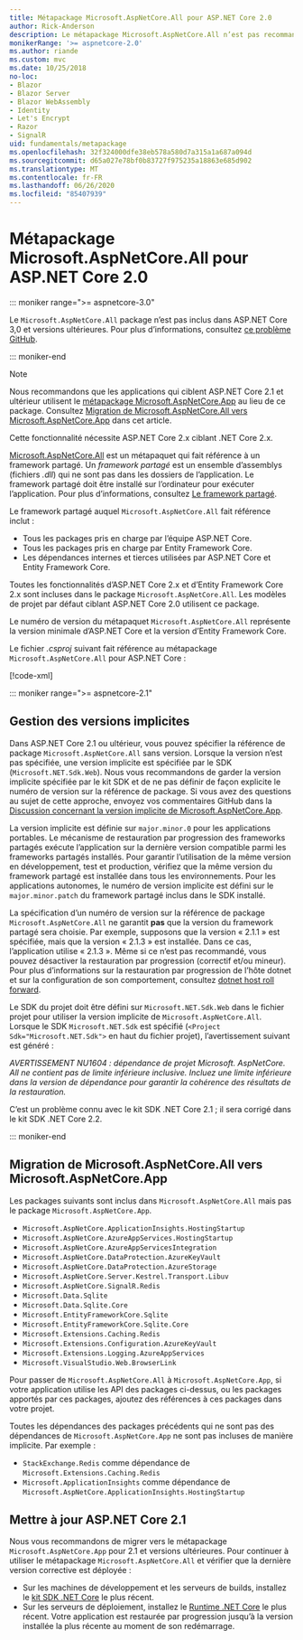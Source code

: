 ```yaml
---
title: Métapackage Microsoft.AspNetCore.All pour ASP.NET Core 2.0
author: Rick-Anderson
description: Le métapackage Microsoft.AspNetCore.All n’est pas recommandé pour ASP.NET Core 2.1 et versions ultérieures.
monikerRange: '>= aspnetcore-2.0'
ms.author: riande
ms.custom: mvc
ms.date: 10/25/2018
no-loc:
- Blazor
- Blazor Server
- Blazor WebAssembly
- Identity
- Let's Encrypt
- Razor
- SignalR
uid: fundamentals/metapackage
ms.openlocfilehash: 32f324000dfe38eb578a580d7a315a1a687a094d
ms.sourcegitcommit: d65a027e78bf0b83727f975235a18863e685d902
ms.translationtype: MT
ms.contentlocale: fr-FR
ms.lasthandoff: 06/26/2020
ms.locfileid: "85407939"
---
```

# <a name="microsoftaspnetcoreall-metapackage-for-aspnet-core-20"></a>Métapackage Microsoft.AspNetCore.All pour ASP.NET Core 2.0

::: moniker range=">= aspnetcore-3.0"

Le `Microsoft.AspNetCore.All` package n’est pas inclus dans ASP.NET Core 3,0 et versions ultérieures. Pour plus d’informations, consultez [ce problème GitHub](https://github.com/aspnet/Announcements/issues/314).

::: moniker-end

> [!NOTE]
> Nous recommandons que les applications qui ciblent ASP.NET Core 2.1 et ultérieur utilisent le [métapackage Microsoft.AspNetCore.App](xref:fundamentals/metapackage-app) au lieu de ce package. Consultez [Migration de Microsoft.AspNetCore.All vers Microsoft.AspNetCore.App](#migrate) dans cet article.

Cette fonctionnalité nécessite ASP.NET Core 2.x ciblant .NET Core 2.x.

[Microsoft.AspNetCore.All](https://www.nuget.org/packages/Microsoft.AspNetCore.All) est un métapaquet qui fait référence à un framework partagé. Un *framework partagé* est un ensemble d’assemblys (fichiers *.dll*) qui ne sont pas dans les dossiers de l’application. Le framework partagé doit être installé sur l’ordinateur pour exécuter l’application. Pour plus d’informations, consultez [Le framework partagé](https://natemcmaster.com/blog/2018/08/29/netcore-primitives-2/).

Le framework partagé auquel `Microsoft.AspNetCore.All` fait référence inclut :

* Tous les packages pris en charge par l’équipe ASP.NET Core.
* Tous les packages pris en charge par Entity Framework Core.
* Les dépendances internes et tierces utilisées par ASP.NET Core et Entity Framework Core.

Toutes les fonctionnalités d’ASP.NET Core 2.x et d’Entity Framework Core 2.x sont incluses dans le package `Microsoft.AspNetCore.All`. Les modèles de projet par défaut ciblant ASP.NET Core 2.0 utilisent ce package.

Le numéro de version du métapaquet `Microsoft.AspNetCore.All` représente la version minimale d’ASP.NET Core et la version d’Entity Framework Core.

Le fichier *.csproj* suivant fait référence au métapackage `Microsoft.AspNetCore.All` pour ASP.NET Core :

[!code-xml[](metapackage/samples/Metapackage.All.Example.csproj?highlight=8)]

::: moniker range=">= aspnetcore-2.1"

## <a name="implicit-versioning"></a>Gestion des versions implicites

Dans ASP.NET Core 2.1 ou ultérieur, vous pouvez spécifier la référence de package `Microsoft.AspNetCore.All` sans version. Lorsque la version n’est pas spécifiée, une version implicite est spécifiée par le SDK (`Microsoft.NET.Sdk.Web`). Nous vous recommandons de garder la version implicite spécifiée par le kit SDK et de ne pas définir de façon explicite le numéro de version sur la référence de package. Si vous avez des questions au sujet de cette approche, envoyez vos commentaires GitHub dans la [Discussion concernant la version implicite de Microsoft.AspNetCore.App](https://github.com/dotnet/AspNetCore.Docs/issues/6430).

La version implicite est définie sur `major.minor.0` pour les applications portables. Le mécanisme de restauration par progression des frameworks partagés exécute l’application sur la dernière version compatible parmi les frameworks partagés installés. Pour garantir l’utilisation de la même version en développement, test et production, vérifiez que la même version du framework partagé est installée dans tous les environnements. Pour les applications autonomes, le numéro de version implicite est défini sur le `major.minor.patch` du framework partagé inclus dans le SDK installé.

La spécification d’un numéro de version sur la référence de package `Microsoft.AspNetCore.All` ne garantit **pas** que la version du framework partagé sera choisie. Par exemple, supposons que la version « 2.1.1 » est spécifiée, mais que la version « 2.1.3 » est installée. Dans ce cas, l’application utilise « 2.1.3 ». Même si ce n’est pas recommandé, vous pouvez désactiver la restauration par progression (correctif et/ou mineur). Pour plus d’informations sur la restauration par progression de l’hôte dotnet et sur la configuration de son comportement, consultez [dotnet host roll forward](https://github.com/dotnet/core-setup/blob/master/Documentation/design-docs/roll-forward-on-no-candidate-fx.md).

Le SDK du projet doit être défini sur `Microsoft.NET.Sdk.Web` dans le fichier projet pour utiliser la version implicite de `Microsoft.AspNetCore.All`. Lorsque le SDK `Microsoft.NET.Sdk` est spécifié (`<Project Sdk="Microsoft.NET.Sdk">` en haut du fichier projet), l’avertissement suivant est généré :

*AVERTISSEMENT NU1604 : dépendance de projet Microsoft. AspNetCore. All ne contient pas de limite inférieure inclusive. Incluez une limite inférieure dans la version de dépendance pour garantir la cohérence des résultats de la restauration.*

C’est un problème connu avec le kit SDK .NET Core 2.1 ; il sera corrigé dans le kit SDK .NET Core 2.2.

::: moniker-end

<a name="migrate"></a>

## <a name="migrating-from-microsoftaspnetcoreall-to-microsoftaspnetcoreapp"></a>Migration de Microsoft.AspNetCore.All vers Microsoft.AspNetCore.App

Les packages suivants sont inclus dans `Microsoft.AspNetCore.All` mais pas le package `Microsoft.AspNetCore.App`.

* `Microsoft.AspNetCore.ApplicationInsights.HostingStartup`
* `Microsoft.AspNetCore.AzureAppServices.HostingStartup`
* `Microsoft.AspNetCore.AzureAppServicesIntegration`
* `Microsoft.AspNetCore.DataProtection.AzureKeyVault`
* `Microsoft.AspNetCore.DataProtection.AzureStorage`
* `Microsoft.AspNetCore.Server.Kestrel.Transport.Libuv`
* `Microsoft.AspNetCore.SignalR.Redis`
* `Microsoft.Data.Sqlite`
* `Microsoft.Data.Sqlite.Core`
* `Microsoft.EntityFrameworkCore.Sqlite`
* `Microsoft.EntityFrameworkCore.Sqlite.Core`
* `Microsoft.Extensions.Caching.Redis`
* `Microsoft.Extensions.Configuration.AzureKeyVault`
* `Microsoft.Extensions.Logging.AzureAppServices`
* `Microsoft.VisualStudio.Web.BrowserLink`

Pour passer de `Microsoft.AspNetCore.All` à `Microsoft.AspNetCore.App`, si votre application utilise les API des packages ci-dessus, ou les packages apportés par ces packages, ajoutez des références à ces packages dans votre projet.

Toutes les dépendances des packages précédents qui ne sont pas des dépendances de `Microsoft.AspNetCore.App` ne sont pas incluses de manière implicite. Par exemple :

* `StackExchange.Redis` comme dépendance de `Microsoft.Extensions.Caching.Redis`
* `Microsoft.ApplicationInsights` comme dépendance de `Microsoft.AspNetCore.ApplicationInsights.HostingStartup`

## <a name="update-aspnet-core-21"></a>Mettre à jour ASP.NET Core 2.1

Nous vous recommandons de migrer vers le métapackage `Microsoft.AspNetCore.App` pour 2.1 et versions ultérieures. Pour continuer à utiliser le métapackage `Microsoft.AspNetCore.All` et vérifier que la dernière version corrective est déployée :

* Sur les machines de développement et les serveurs de builds, installez le [kit SDK .NET Core](https://dotnet.microsoft.com/download) le plus récent.
* Sur les serveurs de déploiement, installez le [Runtime .NET Core](https://dotnet.microsoft.com/download) le plus récent.
 Votre application est restaurée par progression jusqu’à la version installée la plus récente au moment de son redémarrage.
